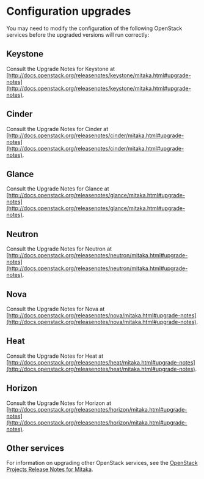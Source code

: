 # Configuration upgrades

You may need to modify the configuration of the following OpenStack
services before the upgraded versions will run correctly:

## Keystone

Consult the Upgrade Notes for Keystone at
[http://docs.openstack.org/releasenotes/keystone/mitaka.html#upgrade-notes](http://docs.openstack.org/releasenotes/keystone/mitaka.html#upgrade-notes).

## Cinder

Consult the Upgrade Notes for Cinder at
[http://docs.openstack.org/releasenotes/cinder/mitaka.html#upgrade-notes](http://docs.openstack.org/releasenotes/cinder/mitaka.html#upgrade-notes).

## Glance

Consult the Upgrade Notes for Glance at
[http://docs.openstack.org/releasenotes/glance/mitaka.html#upgrade-notes](http://docs.openstack.org/releasenotes/glance/mitaka.html#upgrade-notes).

## Neutron

Consult the Upgrade Notes for Neutron at
[http://docs.openstack.org/releasenotes/neutron/mitaka.html#upgrade-notes](http://docs.openstack.org/releasenotes/neutron/mitaka.html#upgrade-notes).

## Nova

Consult the Upgrade Notes for Nova at
[http://docs.openstack.org/releasenotes/nova/mitaka.html#upgrade-notes](http://docs.openstack.org/releasenotes/nova/mitaka.html#upgrade-notes).

## Heat

Consult the Upgrade Notes for Heat at
[http://docs.openstack.org/releasenotes/heat/mitaka.html#upgrade-notes](http://docs.openstack.org/releasenotes/heat/mitaka.html#upgrade-notes).

## Horizon

Consult the Upgrade Notes for Horizon at
[http://docs.openstack.org/releasenotes/horizon/mitaka.html#upgrade-notes](http://docs.openstack.org/releasenotes/horizon/mitaka.html#upgrade-notes).

## Other services

For information on upgrading other OpenStack services, see the
[OpenStack Projects Release Notes for Mitaka](http://releases.openstack.org/mitaka/index.html).

